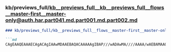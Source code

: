 ### kb/previews_full/kb__previews_full__kb__previews_full__flows__master-first__master-only@auth.har.part041.md.part001.md.part002.md

```md
### kb/previews_full/kb__previews_full__flows__master-first__master-only@auth.har.part041.md.part001.md (part 002)

```md
CAgEAAQEAAAECAgACAgIAAwMDAAEBAQACAAAAAgIBAP///wADAwMA////AAAA/wAEBAMAAQEAAP///gABAQEAAgICAAA
```

```

```
